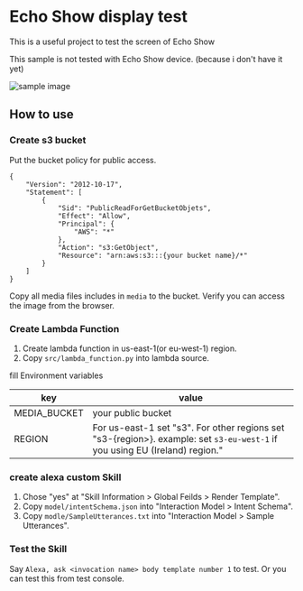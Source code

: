 # Echo Show display test

This is a useful project to test the screen of Echo Show

This sample is not tested with Echo Show device.
(because i don't have it yet)

![sample image](https://github.com/sparkgene/echo-show-display-test/raw/master/BodyTemplate1.png)

## How to use

### Create s3 bucket

Put the bucket policy for public access.

```
{
    "Version": "2012-10-17",
    "Statement": [
        {
            "Sid": "PublicReadForGetBucketObjets",
            "Effect": "Allow",
            "Principal": {
                "AWS": "*"
            },
            "Action": "s3:GetObject",
            "Resource": "arn:aws:s3:::{your bucket name}/*"
        }
    ]
}
```

Copy all media files includes in `media` to the bucket.
Verify you can access the image from the browser.

### Create Lambda Function

1. Create lambda function in us-east-1(or eu-west-1) region.
2. Copy `src/lambda_function.py` into lambda source.

fill Environment variables

|key|value|
|---|-----|
|MEDIA_BUCKET|your public bucket|
|REGION|For us-east-1 set "s3". For other regions set "s3-{region>}. example: set `s3-eu-west-1` if you using EU (Ireland) region."|

### create alexa custom Skill

1. Chose "yes" at "Skill Information > Global Feilds > Render Template".
2. Copy `model/intentSchema.json` into "Interaction Model > Intent Schema".
3. Copy `modle/SampleUtterances.txt` into "Interaction Model > Sample Utterances".


### Test the Skill

Say `Alexa, ask <invocation name> body template number 1` to test.
Or you can test this from test console.

